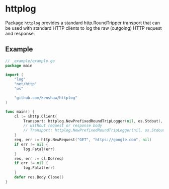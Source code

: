 # httplog

Package `httplog` provides a standard http.RoundTripper transport that can be
used with standard HTTP clients to log the raw (outgoing) HTTP request and
response.

## Example

```go
// _example/example.go
package main

import (
	"log"
	"net/http"
	"os"

	"github.com/kenshaw/httplog"
)

func main() {
	cl := &http.Client{
		Transport: httplog.NewPrefixedRoundTripLogger(nil, os.Stdout),
		// without request or response body
		// Transport: httplog.NewPrefixedRoundTripLogger(nil, os.Stdout, httplog.WithReqResBody(false, false)),
	}
	req, err := http.NewRequest("GET", "https://google.com", nil)
	if err != nil {
		log.Fatal(err)
	}
	res, err := cl.Do(req)
	if err != nil {
		log.Fatal(err)
	}
	defer res.Body.Close()
}
```
